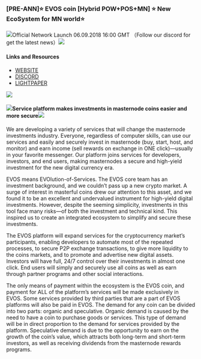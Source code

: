 ### [PRE-ANN]⭐ EVOS coin [Hybrid POW+POS+MN] ⭐ New EcoSystem for MN world⭐ 


![](https://ip.bitcointalk.org/?u=https%3A%2F%2Fimage.ibb.co%2Fn0sxUe%2Flog.png&t=592&c=avelavrYXjwe7w)Official Network Launch 06.09.2018  16:00 GMT （Follow our discord for get the latest news）![](https://ip.bitcointalk.org/?u=https%3A%2F%2Fimage.ibb.co%2Fn0sxUe%2Flog.png&t=592&c=avelavrYXjwe7w)


#### Links and Resources

- [WEBSITE](https://ip.bitcointalk.org/?u=https%3A%2F%2Fimage.ibb.co%2FhBbb5K%2Fwebsite.png&t=592&c=aN896zq7ZVExYg)
- [DISCORD](https://discord.gg/6pjQMUS)
- [LIGHTPAPER](https://evos.one/evos_lightpaper_1.4.pdf)

![](https://ip.bitcointalk.org/?u=https%3A%2F%2Fimage.ibb.co%2FmDguaK%2Fhome.png&t=592&c=bVOs-X6h5gfUOg)

#### ![](https://ip.bitcointalk.org/?u=https%3A%2F%2Fimage.ibb.co%2Fn0sxUe%2Flog.png&t=592&c=avelavrYXjwe7w)Service platform makes investments in masternode coins easier and more secure![](https://ip.bitcointalk.org/?u=https%3A%2F%2Fimage.ibb.co%2Fn0sxUe%2Flog.png&t=592&c=avelavrYXjwe7w)

We are developing a variety of services that will change the masternode investments industry. Everyone, regardless of computer skills, can use our services and easily and securely invest in masternode (buy, start, host, and monitor) and earn income (sell rewards on exchange in ONE click)—usually in your favorite messenger. Our platform joins services for developers, investors, and end users, making masternodes a secure and high-yield investment for the new digital currency era.

EVOS means EVOlution-of-Services. The EVOS core team has an investment background, and we couldn’t pass up a new crypto market. A surge of interest in masterful coins drew our attention to this asset, and we found it to be an excellent and undervalued instrument for high-yield digital investments. However, despite the seeming simplicity, investments in this tool face many risks—of both the investment and technical kind. This inspired us to create an integrated ecosystem to simplify and secure these investments.

The EVOS platform will expand services for the cryptocurrency market’s participants, enabling developers to automate most of the repeated processes, to secure P2P exchange transactions, to give more liquidity to the coins markets, and to promote and advertise new digital assets. Investors will have full, 24/7 control over their investments in almost one click. End users will simply and securely use all coins as well as earn through partner programs and other social interactions.

The only means of payment within the ecosystem is the EVOS coin, and payment for ALL of the platform’s services will be made exclusively in EVOS. Some services provided by third parties that are a part of EVOS platforms will also be paid in EVOS. The demand for any coin can be divided into two parts: organic and speculative. Organic demand is caused by the need to have a coin to purchase goods or services. This type of demand will be in direct proportion to the demand for services provided by the platform. Speculative demand is due to the opportunity to earn on the growth of the coin’s value, which attracts both long-term and short-term investors, as well as receiving dividends from the masternode rewards programs.